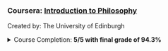### Coursera: <a href="https://www.coursera.org/learn/philosophy">Introduction to Philosophy</a>
<p>Created by: The University of Edinburgh</p>
<details> 
  <summary>Course Completion: <b>5/5 with final grade of 94.3%</b></summary>
  <p align="center">
    <img src="https://raw.githubusercontent.com/demetrios-koziris/OnlineCourseWork/master/Coursera_IntroductionToPhilosophy/Completion.png" width="100%">  </p>
</details> 


